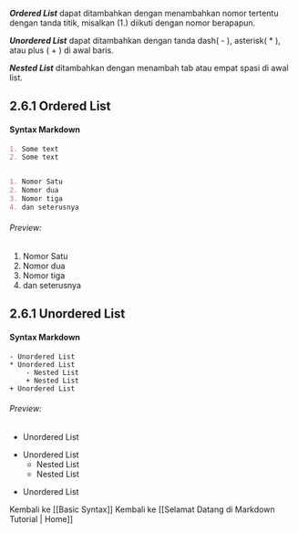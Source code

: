 ***Ordered List*** dapat ditambahkan dengan menambahkan nomor tertentu dengan tanda titik, misalkan (1.)  diikuti dengan nomor berapapun.

***Unordered List*** dapat ditambahkan dengan tanda dash( - ), asterisk( * ), atau plus ( + ) di awal baris.

***Nested List*** ditambahkan dengan menambah tab atau empat spasi di awal list. 

## 2.6.1 Ordered List
#### Syntax Markdown
```markdown
1. Some text
2. Some text


1. Nomor Satu
2. Nomor dua
3. Nomor tiga 
4. dan seterusnya
```
###### Preview: 
1. Nomor Satu
2. Nomor dua
3. Nomor tiga 
4. dan seterusnya

## 2.6.1 Unordered List
#### Syntax Markdown
```
- Unordered List
* Unordered List
	- Nested List
	+ Nested List 
+ Unordered List
```
###### Preview: 
- Unordered List
* Unordered List
	- Nested List
	+ Nested List 
+ Unordered List

Kembali ke [[Basic Syntax]]
Kembali ke [[Selamat Datang di  Markdown Tutorial | Home]]
